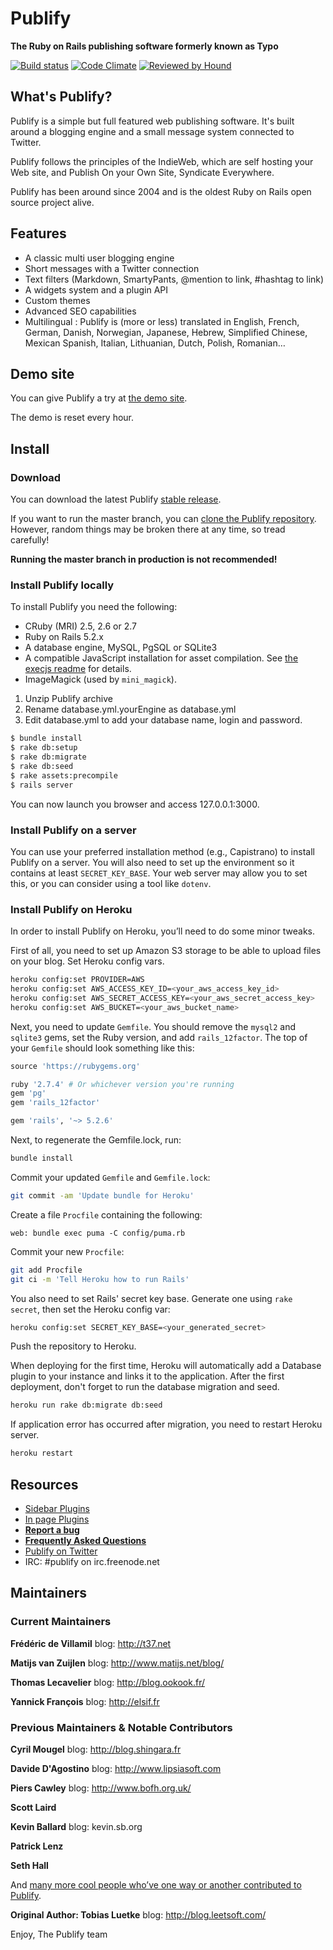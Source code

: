 # Publify


**The Ruby on Rails publishing software formerly known as Typo**

[![Build status](https://github.com/publify/publify/actions/workflows/ruby.yml/badge.svg)](https://github.com/publify/publify/actions/workflows/ruby.yml)
[![Code Climate](https://codeclimate.com/github/publify/publify.svg)](https://codeclimate.com/github/publify/publify)
[![Reviewed by Hound](https://img.shields.io/badge/Reviewed_by-Hound-8E64B0.svg)](https://houndci.com)

## What's Publify?

Publify is a simple but full featured web publishing software. It's built
around a blogging engine and a small message system connected to Twitter.

Publify follows the principles of the IndieWeb, which are self hosting your Web
site, and Publish On your Own Site, Syndicate Everywhere.

Publify has been around since 2004 and is the oldest Ruby on Rails open source
project alive.

## Features

- A classic multi user blogging engine
- Short messages with a Twitter connection
- Text filters (Markdown, SmartyPants, @mention to link, #hashtag to link)
- A widgets system and a plugin API
- Custom themes
- Advanced SEO capabilities
- Multilingual : Publify is (more or less) translated in English, French,
  German, Danish, Norwegian, Japanese, Hebrew, Simplified Chinese, Mexican
  Spanish, Italian, Lithuanian, Dutch, Polish, Romanian…

## Demo site

You can give Publify a try at [the demo site](https://publify-demo.fly.dev/).

The demo is reset every hour.

## Install

### Download

You can download the latest
Publify [stable release](https://github.com/publify/publify/releases/latest).

If you want to run the master branch, you can [clone the Publify
repository](https://github.com/publify/publify.git). However, random things may
be broken there at any time, so tread carefully!

**Running the master branch in production is not recommended!**

### Install Publify locally

To install Publify you need the following:

- CRuby (MRI) 2.5, 2.6 or 2.7
- Ruby on Rails 5.2.x
- A database engine, MySQL, PgSQL or SQLite3
- A compatible JavaScript installation for asset compilation. See
  [the execjs readme](https://github.com/sstephenson/execjs#readme) for details.
- ImageMagick (used by `mini_magick`).

1.  Unzip Publify archive
2.  Rename database.yml.yourEngine as database.yml
3.  Edit database.yml to add your database name, login and password.

```bash
$ bundle install
$ rake db:setup
$ rake db:migrate
$ rake db:seed
$ rake assets:precompile
$ rails server
```

You can now launch you browser and access 127.0.0.1:3000.

### Install Publify on a server

You can use your preferred installation method (e.g., Capistrano) to install
Publify on a server. You will also need to set up the environment so it
contains at least `SECRET_KEY_BASE`. Your web server may allow you to set this,
or you can consider using a tool like `dotenv`.

### Install Publify on Heroku

In order to install Publify on Heroku, you’ll need to do some minor tweaks.

First of all, you need to set up Amazon S3 storage to be able to upload files on
your blog. Set Heroku config vars.

```bash
heroku config:set PROVIDER=AWS
heroku config:set AWS_ACCESS_KEY_ID=<your_aws_access_key_id>
heroku config:set AWS_SECRET_ACCESS_KEY=<your_aws_secret_access_key>
heroku config:set AWS_BUCKET=<your_aws_bucket_name>
```

Next, you need to update `Gemfile`. You should remove the `mysql2` and
`sqlite3` gems, set the Ruby version, and add `rails_12factor`. The top of your
`Gemfile` should look something like this:

```ruby
source 'https://rubygems.org'

ruby '2.7.4' # Or whichever version you're running
gem 'pg'
gem 'rails_12factor'

gem 'rails', '~> 5.2.6'
```

Next, to regenerate the Gemfile.lock, run:
```bash
bundle install
```

Commit your updated `Gemfile` and `Gemfile.lock`:

```bash
git commit -am 'Update bundle for Heroku'
```

Create a file `Procfile` containing the following:
```
web: bundle exec puma -C config/puma.rb
```

Commit your new `Procfile`:
```bash
git add Procfile
git ci -m 'Tell Heroku how to run Rails'
```

You also need to set Rails' secret key base. Generate one using `rake secret`,
then set the Heroku config var:

```bash
heroku config:set SECRET_KEY_BASE=<your_generated_secret>
```

Push the repository to Heroku.

When deploying for the first time, Heroku will automatically add a Database
plugin to your instance and links it to the application. After the first
deployment, don't forget to run the database migration and seed.

```bash
heroku run rake db:migrate db:seed
```

If application error has occurred after migration, you need to restart Heroku server.

```bash
heroku restart
```

## Resources

- [Sidebar Plugins](https://github.com/publify/publify/wiki/Sidebar-plugins)
- [In page Plugins](https://github.com/publify/publify/wiki/In-Page-Plugins)
- [**Report a bug**](https://github.com/publify/publify/issues)
- [**Frequently Asked Questions**](https://github.com/publify/publify/wiki/frequently-asked-questions)
- [Publify on Twitter](https://twitter.com/getpublify)
- IRC: \#publify on irc.freenode.net

## Maintainers

### Current Maintainers

**Frédéric de Villamil**
blog: http://t37.net

**Matijs van Zuijlen**
blog: http://www.matijs.net/blog/

**Thomas Lecavelier**
blog: http://blog.ookook.fr/

**Yannick François**
blog: http://elsif.fr

### Previous Maintainers & Notable Contributors

**Cyril Mougel**
blog: http://blog.shingara.fr

**Davide D'Agostino**
blog: http://www.lipsiasoft.com

**Piers Cawley**
blog: http://www.bofh.org.uk/

**Scott Laird**

**Kevin Ballard**
blog: kevin.sb.org

**Patrick Lenz**

**Seth Hall**

And [many more cool people who’ve one way or another contributed to
Publify](https://github.com/publify/publify/graphs/contributors).

**Original Author: Tobias Luetke**
blog: http://blog.leetsoft.com/

Enjoy,
The Publify team

